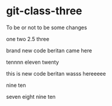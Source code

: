 # git-class-three

To be or not to be
some changes

one
two
2.5
three

brand new code
beritan came here

tennnn
eleven
twenty

this is new code
beritan wasss hereeeee

nine 
ten

seven
eight
nine 
ten
